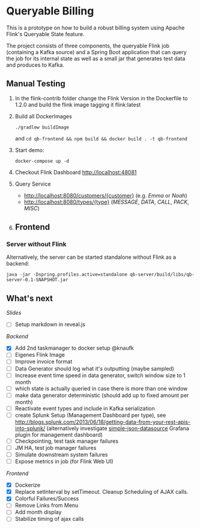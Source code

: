 Queryable Billing
=================

This is a prototype on how to build a robust billing system using Apache Flink's Queryable State feature.

The project consists of three components, the queryable Flink job (containing a Kafka source) and a Spring Boot application that can query the job for its internal state as well as a small jar that generates test data and produces to Kafka.

Manual Testing
--------------
1. In the flink-contrib folder change the Flink Version in the Dockerfile to 1.2.0 and build the flink image tagging it flink:latest

2. Build all DockerImages
    ```
    ./gradlew buildImage
    ```
    and 
    `cd qb-frontend && npm build && docker build . -t qb-frontend`
3. Start demo:
    ```
    docker-compose up -d
    ```
4. Checkout Flink Dashboard <http://localhost:48081>    
5. Query Service
    - <http://localhost:8080/customers/{customer}> (e.g. *Emma* or *Noah*)
    - <http://localhost:8080/types/{type}> (*MESSAGE*, *DATA*, *CALL*, *PACK*, *MISC*)
6. Frontend
    - 
    
### Server without Flink
Alternatively, the server can be started standalone without Flink as a backend: 
```
java -jar -Dspring.profiles.active=standalone qb-server/build/libs/qb-server-0.1-SNAPSHOT.jar 
```


What's next
-----------

*Slides*
- [ ] Setup markdown in reveal.js 

*Backend*
- [x] Add 2nd taskmanager to docker setup @knaufk
- [ ] Eigenes Flink Image
- [ ] Improve invoice format
- [ ] Data Generator should log what it's outputting (maybe sampled)
- [ ] Increase event time speed in data generator, switch window size to 1 month
- [ ] which state is actually queried in case there is more than one window
- [ ] make data generator deterministic (should add up to fixed amount per month)
- [ ] Reactivate event types and include in Kafka serialization
- [ ] create Splunk Setup (Management Dashboard per type), see <http://blogs.splunk.com/2013/06/18/getting-data-from-your-rest-apis-into-splunk/> (alternatively investigate [simple-json-datasource](https://github.com/grafana/simple-json-datasource) Grafana plugin for management dashboard)
- [ ] Checkpointing, test task manager failures
- [ ] JM HA, test job manager failures
- [ ] Simulate downstream system failures
- [ ] Expose metrics in job (for Flink Web UI)

*Frontend*
- [x] Dockerize
- [x] Replace setInterval by setTimeout. Cleanup Scheduling of AJAX calls.
- [x] Colorful Failures/Success
- [ ] Remove Links from Menu
- [ ] Add month display
- [ ] Stabilize timing of ajax calls